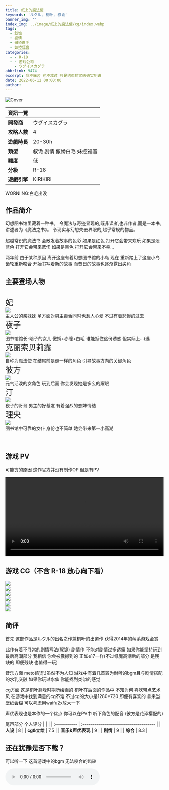 ```yaml
---
title: 纸上的魔法使
keywords: 'ルクル, 桐叶, 叙诡'
banner_img: ''
index_img: ../image/纸上的魔法使/cg/index.webp
tags:
  - 叙诡
  - 剧情
  - 傲娇白毛
  - 妹控福音
categories:
  - - R-18
  - - 游戏公司
    - ウグイスカグラ
abbrlink: 9474
excerpt: 我不痛苦 也不难过 只是结束的实感确实到访
date: 2022-06-12 00:00:00
author:
---
```




![Cover](../image/纸上的魔法使/cg/index.webp)

| 資訊一覽     |                 |
| :----------- | :------------------------------------ |
| **開發商**   | ウグイスカグラ |
| **攻略人數** | 4                   |
| **遊戲時長** | 20-30h                     |
| **類型**     | 叙诡 剧情 傲娇白毛 妹控福音         |
| **難度**     | 低  |
| **分級**     | R-18       |
| **遊戲引擎**   | KIRIKIRI            |



WORNIING:白毛出没

## 作品简介 

幻想图书馆里藏着一种书。
令魔法与奇迹显现的,既非读者,也非作者,而是一本书,讲述者为《魔法之书》。
令现实与幻想失去界限的,超乎常规的物品。

超越常识的魔法书 会散发着故事的色彩
如果是红色 打开它会带来欢乐
如果是淡蓝色 打开它会带来悲伤
如果是黑色 打开它会带来不幸... 

两年前 由于某种原因 离开这座有着幻想图书馆的小岛 
现在 重新踏上了这座小岛
齿轮重新咬合 开始书写着新的故事 而昔日的故事也逐渐露出尖角

## 主要登场人物   
<br>
<span style="font-size:175%">妃</span>
<div class='my-0 col-lg-8 col-12'>
<img src='../image/纸上的魔法使/character/妃.webp ' class='bg-transparent'/>
</div>
主人公的亲妹妹 单方面对男主毒舌同时也惹人心爱 不过有着悲惨的过去
<br>
<span style="font-size:175%">夜子</span>
<div class='my-0 col-lg-8 col-12'>
<img src='../image/纸上的魔法使/character/夜子.webp' class='bg-transparent'/>
</div>
图书馆馆长-暗子的女儿   傲娇+赤瞳+白毛 谁能抵住这份诱惑 但实际上...(逃 
<br>
<span style="font-size:175%">克丽索贝莉露</span>
<div class='my-0 col-lg-8 col-12'>
<img src='../image/纸上的魔法使/character/克.webp' class='bg-transparent'/>
</div>
自称为魔法使 在结尾前是谜一样的角色 引导故事方向的关键角色 
<br>
<span style="font-size:175%">彼方</span>
<div class='my-0 col-lg-8 col-12'>
<img src='../image/纸上的魔法使/character/彼方.webp' class='bg-transparent'/>
</div>
元气活泼的女角色 玩到后面 你会发现她是多么的耀眼
<br>
<span style="font-size:175%">汀</span>
<div class='my-0 col-lg-8 col-12'>
<img src='../image/纸上的魔法使/character/汀.webp' class='bg-transparent'/>
</div>
夜子的哥哥 男主的好基友 有着强烈的恋妹情结
<br>
<span style="font-size:175%">理央</span>
<div class='my-0 col-lg-8 col-12'>
<img src='../image/纸上的魔法使/character/理央.webp' class='bg-transparent'/>
</div>
图书馆中可靠的女仆 身份也不简单 她会带来第一小高潮
<br>
<br>
<br>





## 游戏 PV
可能穷的原因 这作官方并没有制作OP  但是有PV

<video controls preload="metadata" width='100%' >
    <source src="https://s3static-zone0.galgamer.eu.org/video-2d35/%E7%B4%99%E3%81%AE%E4%B8%8A/pv.mp4" type="video/mp4">
</video>


## 游戏 CG（不含 R-18 放心向下看）

<img class="cg" src="../image/纸上的魔法使/cg/cg1.webp" >
<br>
<img class="cg" src="../image/纸上的魔法使/cg/cg2.webp" >
<br>
<img class="cg" src="../image/纸上的魔法使/cg/cg3.webp" >
<br>
<img class="cg" src="../image/纸上的魔法使/cg/cg4.webp" >
<br>
<img class="cg" src="../image/纸上的魔法使/cg/cg5.webp" >
<br>
<img class="cg" src="../image/纸上的魔法使/cg/cg6.webp" >
<br>





## 简评 
首先 这部作品是ルクル的出名之作兼桐叶的出道作 获得2014年的萌系游戏金赏

此作有着不寻常的剧情写法(叙诡) 剧情作 不能对剧情过多透露  如果你能坚持玩到最后高潮部分  我相信 你会被震撼到的  正如e17一样(不过纸魔高潮后的部分 是残缺的 即便残缺 也值得一玩)

音乐方面 meto(配乐)虽然不为人知 游戏中有着几首较为耐听的bgm且与剧情搭配的水乳交融 如果你玩过水仙 你能找到类似的感觉

cg方面 这是桐叶巅峰时期所绘画的 桐叶在后面的作品中 不知为何 喜欢带点艺术风 在游戏中找到满意的cg不难 不过cg的大小是1280*720 即便有喜欢的 拿来当壁纸会糊 可以考虑用waifu2x放大一下

声优表现也是本作的一个优点 你可以在PV中 听下角色的配音 (彼方是花泽樱配的)

尾声部分 个人评分 
|      |                 |
| :----------- | :------------------------------------ |
| **人设**   |  8 |
| **cg&立绘** | 7.5                  |
| **音乐&声优表现**     | 9         |
| **剧情** | 9                    |
| **综合**     | 8.3  |


## 还在犹豫是否下载？

可以听一下 这首游戏中的bgm 无法咬合的齿轮

<audio controls src="https://s3static-zone0.galgamer.eu.org/video-2d35/%E7%B4%99%E3%81%AE%E4%B8%8A/BGM16.ogg" type="ogg" stype="height:50px;height:auto;">


## 资源和下载 

<a href="https://www.okloli.com/zhishangmofashi.html" target="_blank">loli站资源</a>

```
magnet:?xt=urn:btih:65d6ba884073c831a8a03b32ec1291b1816c93a3
```

如果有能力请支持正版(业界都药丸了(逃))



<style>
details {
    border: 1px solid #aaa;
    border-radius: 4px;
    padding: .5em .5em 0;
}

summary {
    font-weight: bold;
    margin: -.5em -.5em 0;
    padding: .5em;
}

details[open] {
    padding: .5em;
}

details[open] summary {
    border-bottom: 1px solid #aaa;
    margin-bottom: .5em;
}
.character{
    height: 500px;
    with: auto; 
}
.cg{
    align-image:center;
    with:100%;
    height:auto;
}
</style>